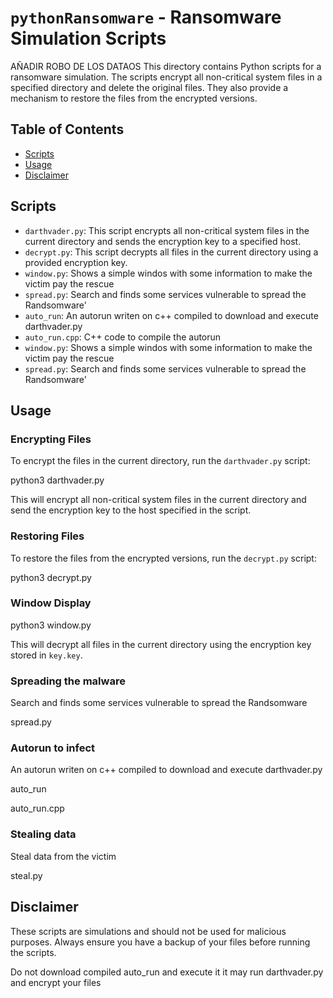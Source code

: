 # `pythonRansomware` - Ransomware Simulation Scripts
AÑADIR ROBO DE LOS DATAOS
This directory contains Python scripts for a ransomware simulation. The scripts encrypt all non-critical system files in a specified directory and delete the original files. They also provide a mechanism to restore the files from the encrypted versions.

## Table of Contents

- [Scripts](#scripts)
- [Usage](#usage)
- [Disclaimer](#disclaimer)

## Scripts

- `darthvader.py`: This script encrypts all non-critical system files in the current directory and sends the encryption key to a specified host.
- `decrypt.py`: This script decrypts all files in the current directory using a provided encryption key.
- `window.py`: Shows a simple windos with some information to make the victim pay the rescue
- `spread.py`: Search and finds some services vulnerable to spread the Randsomware'
- `auto_run`: An autorun writen on c++ compiled to download and execute darthvader.py
- `auto_run.cpp`: C++ code to compile the autorun
- `window.py`: Shows a simple windos with some information to make the victim pay the rescue
- `spread.py`: Search and finds some services vulnerable to spread the Randsomware'

## Usage

### Encrypting Files

To encrypt the files in the current directory, run the `darthvader.py` script:

python3 darthvader.py


This will encrypt all non-critical system files in the current directory and send the encryption key to the host specified in the script.

### Restoring Files

To restore the files from the encrypted versions, run the `decrypt.py` script:

python3 decrypt.py

### Window Display

python3 window.py


This will decrypt all files in the current directory using the encryption key stored in `key.key`.

### Spreading the malware

Search and finds some services vulnerable to spread the Randsomware

spread.py

### Autorun to infect

An autorun writen on c++ compiled to download and execute darthvader.py

auto_run

auto_run.cpp

### Stealing data

Steal data from the victim

steal.py

## Disclaimer

These scripts are simulations and should not be used for malicious purposes. Always ensure you have a backup of your files before running the scripts.

Do not download compiled auto_run and execute it it may run darthvader.py and encrypt your files
